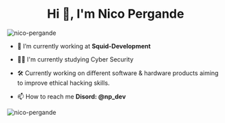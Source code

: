 <h1 align="center">Hi 👋, I'm Nico Pergande</h1>
<p align="left"> <img src="https://komarev.com/ghpvc/?username=nico-pergande&label=Profile%20views&color=0e75b6&style=flat" alt="nico-pergande" /> </p>

- 🔭 I’m currently working at **Squid-Development**
- 👨‍🎓 I'm currently studying Cyber Security
- 🛠 Currently working on different software & hardware products aiming to improve ethical hacking skills.

- 📫 How to reach me **Disord: @np_dev**

<p><img align="center" src="https://github-readme-stats.vercel.app/api/top-langs?username=nico-pergande&show_icons=true&locale=en&layout=compact" alt="nico-pergande" /></p>
